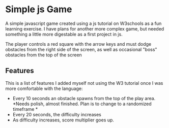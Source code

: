 # Simple js Game

A simple javascript game created using a js tutorial on W3schools as a fun learning exercise. I have plans for another more complex game, but needed something a little more digestable as a first project in js. 

The player controls a red square with the arrow keys and must dodge obstacles from the right side of the screen, as well as occasional "boss" obstacles from the top of the screen

## Features

This is a list of features I added myself not using the W3 tutorial once I was more comfortable with the language:
- Every 10 seconds an obstacle spawns from the top of the play area. *Needs polish, almost finished. Plan is to change to a randomized timeframe *
- Every 20 seconds, the difficulty increases
- As difficulty increases, score multiplier goes up.


